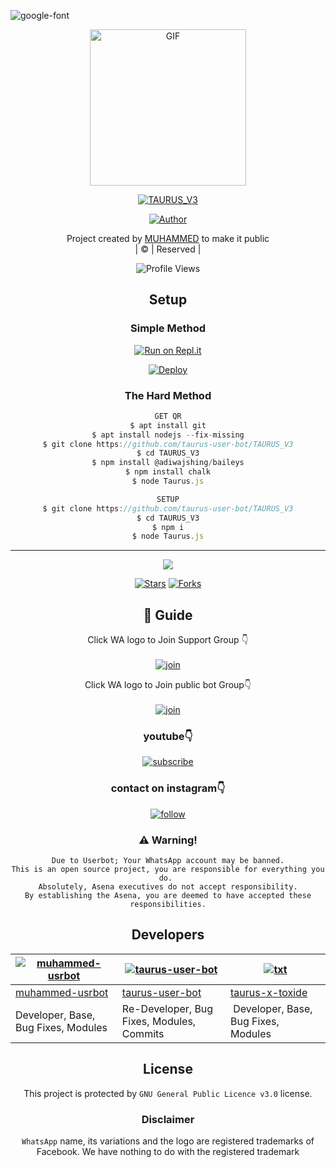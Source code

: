  <img src="https://i.ibb.co/MPJ93X9/20211209-205206.png" alt="google-font" border="0"></a>
<div align="center">
        <img src="https://c.tenor.com/bVm05NUoyF0AAAAC/bokuno-hero-academia-izuku.gif" alt="GIF" width="250" height="250"/>
</p>

<a href="#"><img title="TAURUS_V3" src="https://img.shields.io/badge/TAURUS_V3-006500?colorA=006500&colorB=%23017e40&style=for-the-badge"></a>
</p>
  <p align="center">
<a href="https://github.com/muhammed-usrbot"><img title="Author" src="https://img.shields.io/badge/Author-muhammed-/taurus_V3?color=006500&style=for-the-badge&logo=whatsapp"></a>
</p>
</div>
<p align="center">
Project created by <a href="https://github.com/muhammed-usrbot">MUHAMMED</a> to make it public
    <br>
       | © |
        Reserved |
    <br> 
</p>

<div align="center">

![Profile Views](https://hits.seeyoufarm.com/api/count/incr/badge.svg?url=https://github.com/taurus-user-bot/TAURUS_V3&title=TAURUS_V3%20VIEWS)

## Setup
<div align="center">

  ### Simple Method
 
[![Run on Repl.it](https://repl.it/badge/github/quiec/whatsAlfa)](https://replit.com/@Husniser/TAURUSV3-QR)
  

[![Deploy](https://www.herokucdn.com/deploy/button.svg)](https://heroku.com/deploy?template=https://github.com/taurus-user-bot/TAURUS_V3) 
 
### The Hard Method
```js
GET QR
$ apt install git
$ apt install nodejs --fix-missing
$ git clone https://github.com/taurus-user-bot/TAURUS_V3
$ cd TAURUS_V3
$ npm install @adiwajshing/baileys
$ npm install chalk
$ node Taurus.js
```
      
```js
SETUP
$ git clone https://github.com/taurus-user-bot/TAURUS_V3
$ cd TAURUS_V3
$ npm i
$ node Taurus.js
```

----

  <p align="center">
  <a href="httsp://github.com/taurus-user-bot/TAURUS_V3">
    
<a href="https://github.com/farhan-dqz/followers">
<img src="https://img.shields.io/github/repo-size/farhan-dqz/Julie-Mwol?color=green&label=Repo%20total%20size&style=plastic">
<p align="center">
<a href="https://github.com/taurus-user-bot/followers"
<img title="Followers" src="https://img.shields.io/github/followers/taurus-user-bot?color=blue&style=flat-square"></a>
<a href="https://github.com/taurus-user-bot/TAURUS_V3/stargazers/"><img title="Stars" src="https://img.shields.io/github/stars/taurus-user-bot/TAURUS_V3?color=blue&style=flat-trangle"></a>
<a href="https://github.com/taurus-user-bot/TAURUS_V3/network/members"><img title="Forks" src="https://img.shields.io/github/forks/taurus-user-bot/TAURUS_V3?color=blue&style=flat-trangle"></a>
</p>

## 📢 Guide
Click WA logo to Join Support Group 👇
    <br>
<br>
  [![join](https://github.com/Alien-alfa/PublicBot/blob/main/wlogo.svg.png)](https://chat.whatsapp.com/FO3JyZPm1ma3vHyEQjaToY)
  <div align="center">


Click WA logo to Join public bot Group👇
    <br>
<br>
  [![join](https://github.com/Alien-alfa/PublicBot/blob/main/wlogo.svg.png)](https://chat.whatsapp.com/BUt420LTGKBHNHALHKV9jJ)
  <div align="center">

  </div>

### youtube👇

[![subscribe](https://i.ibb.co/mqttCVQ/images-1-1.png)](https://youtube.com/channel/UCllom1TvXieyxcGaanSpMvA)


### contact on instagram👇

[![follow](https://i.ibb.co/zHdm4Hj/images-5-2.jpg)](https://www.instagram.com/_husni_ser_/)


### ⚠️ Warning! 
```
Due to Userbot; Your WhatsApp account may be banned.
This is an open source project, you are responsible for everything you do. 
Absolutely, Asena executives do not accept responsibility.
By establishing the Asena, you are deemed to have accepted these responsibilities.
```

## Developers
  <div align="center">
    
  [![muhammed-usrbot](https://github.com/muhammed-usrbot.png?size=100)](https://github.com/muhammed-usrbot) | [![taurus-user-bot](https://github.com/taurus-user-bot.png?size=100)](https://github.com/muhammed-usrbot) | [![txt](https://github.com/taurus-x-toxide.png?size=100)](https://github.com/taurus-x-toxide) 
----|----|----
[muhammed-usrbot](https://github.com/muhammed-usrbot) | [taurus-user-bot](https://github.com/taurus-user-bot) | [taurus-x-toxide](https://github.com/taurus-x-toxide) 
Developer, Base, Bug Fixes, Modules| Re-Developer, Bug Fixes, Modules, Commits |  Developer, Base, Bug Fixes, Modules
  </div>
    
    


## License
This project is protected by `GNU General Public Licence v3.0` license.

### Disclaimer
`WhatsApp` name, its variations and the logo are registered trademarks of Facebook. We have nothing to do with the registered trademark
